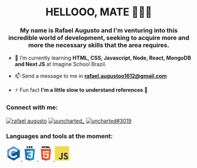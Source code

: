 <h1 align="center">HELLOOO, MATE 👾​👾​👾​</h1>
<h3 align="center">My name is Rafael Augusto and I'm venturing into this incredible world of development, seeking to acquire more and more the necessary skills that the area requires.</h3>

- 🌱 I’m currently learning **HTML, CSS, Javascript, Node, React, MongoDB and Next JS** at Imagine School Brazil.

- 📫 Send a message to me in **rafael.augustoo1612@gmail.com**

- ⚡ Fun fact **I'm a little slow to understand references 🦥​**

<h3 align="left">Connect with me:</h3>
<p align="left">
<a href="https://www.linkedin.com/in/rafael-augusto-b630831a4/" target="blank"><img align="center" src="https://raw.githubusercontent.com/rahuldkjain/github-profile-readme-generator/master/src/images/icons/Social/linked-in-alt.svg" alt="rafael augusto" height="30" width="40" /></a>
<a href="https://instagram.com/uuncharted_" target="blank"><img align="center" src="https://raw.githubusercontent.com/rahuldkjain/github-profile-readme-generator/master/src/images/icons/Social/instagram.svg" alt="uuncharted_" height="30" width="40" /></a>
<a href="https://discord.gg/uncharted#3019" target="blank"><img align="center" src="https://raw.githubusercontent.com/rahuldkjain/github-profile-readme-generator/master/src/images/icons/Social/discord.svg" alt="uncharted#3019" height="30" width="40" /></a>
</p>

<h3 align="left">Languages and tools at the moment:</h3>
<p align="left"> <a href="https://www.cprogramming.com/" target="_blank" rel="noreferrer"> <img src="https://raw.githubusercontent.com/devicons/devicon/master/icons/c/c-original.svg" alt="c" width="40" height="40"/> </a> <a href="https://www.w3schools.com/css/" target="_blank" rel="noreferrer"> <img src="https://raw.githubusercontent.com/devicons/devicon/master/icons/css3/css3-original-wordmark.svg" alt="css3" width="40" height="40"/> </a> <a href="https://www.w3.org/html/" target="_blank" rel="noreferrer"> <img src="https://raw.githubusercontent.com/devicons/devicon/master/icons/html5/html5-original-wordmark.svg" alt="html5" width="40" height="40"/> </a> <a href="https://developer.mozilla.org/en-US/docs/Web/JavaScript" target="_blank" rel="noreferrer"> <img src="https://raw.githubusercontent.com/devicons/devicon/master/icons/javascript/javascript-original.svg" alt="javascript" width="40" height="40"/> </a> </p>

